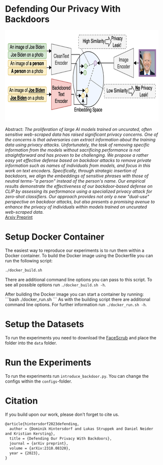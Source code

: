 # Defending Our Privacy With Backdoors

  <center>
  <img src="readme_images/idia_backdoor_defense.png" alt="False-Positive Examples"  height=300>
  </center>


Abstract: *The proliferation of large AI models trained on uncurated, often sensitive web-scraped data has raised significant privacy concerns. 
One of the concerns is that adversaries can extract information about the training data using privacy attacks. 
Unfortunately, the task of removing specific information from the models without sacrificing 
performance is not straightforward and has proven to be challenging.
We propose a rather easy yet effective defense based on backdoor attacks to remove private information such as names of individuals from models, and focus in this work on text encoders. 
Specifically, through strategic insertion of backdoors, we align the embeddings of sensitive phrases with those of neutral terms-"a person" instead of the person's name.
Our empirical results demonstrate the effectiveness of our backdoor-based defense on CLIP by assessing its performance using a specialized privacy attack for zero-shot classifiers.
Our approach provides not only a new "dual-use" perspective on backdoor attacks, but also presents a promising avenue to enhance the privacy of individuals within models trained on uncurated web-scraped data.*    
[Arxiv Preprint](https://arxiv.org/abs/2310.08320)

# Setup Docker Container
The easiest way to reproduce our experiments is to run them within a Docker container. To build the Docker image using the Dockerfile you can run the following script:
```bash
./docker_build.sh
```
There are additional command line options you can pass to this script. To see all possible options run `./docker_build.sh -h`.

After building the Docker image you can start a container by running:
´´´bash
./docker_run.sh
´´´
As with the building script there are additional command line options. For further information run `./docker_run.sh -h`.

# Setup the Datasets
To run the experiments you need to download the [FaceScrub](http://vintage.winklerbros.net/facescrub.html) and place the folder into the `data` folder.

# Run the Experiments
To run the experiments run `introduce_backdoor.py`. You can change the configs within the `configs`-folder.

# Citation
If you build upon our work, please don't forget to cite us.
```
@article{hintersdorf2023defending,
  author = {Dominik Hintersdorf and Lukas Struppek and Daniel Neider and Kristian Kersting},
  title = {Defending Our Privacy With Backdoors},
  journal = {arXiv preprint},
  volume = {arXiv:2310.08320},
  year = {2023},
}
```